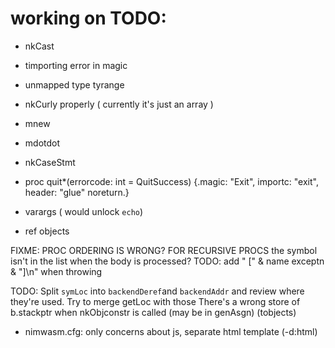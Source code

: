 # working on TODO:
- nkCast
- timporting error in magic
- unmapped type tyrange
- nkCurly properly ( currently it's just an array )
- mnew
- mdotdot
- nkCaseStmt
- proc quit*(errorcode: int = QuitSuccess) {.magic: "Exit",
    importc: "exit", header: "glue" noreturn.}
- varargs ( would unlock `echo`)


- ref objects

FIXME: PROC ORDERING IS WRONG? FOR RECURSIVE PROCS the symbol isn't in the list when the body is processed?
TODO: add " [" & name exceptn & "]\n" when throwing

TODO: Split `symLoc` into `backendDeref`and `backendAddr` and review where they're used. Try to merge getLoc with those
There's a wrong store of b.stackptr when nkObjconstr is called (may be in genAsgn) (tobjects)

- nimwasm.cfg: only concerns about js, separate html template (-d:html)